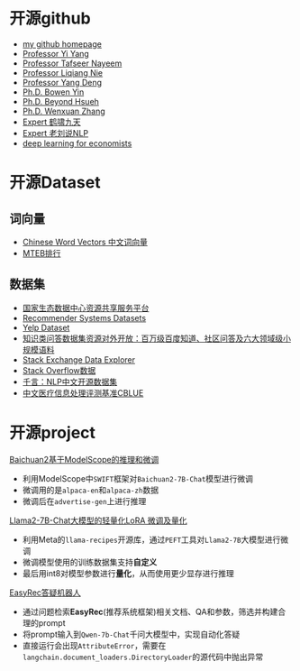 # 开源github

- [my github homepage](https://windbd.github.io/)
- [Professor Yi Yang](https://yya518.github.io/)  
- [Professor Tafseer Nayeem](https://tafseer-nayeem.github.io/)
- [Professor Liqiang Nie](https://liqiangnie.github.io/)
- [Professor Yang Deng](https://dengyang17.github.io/)
- [Ph.D. Bowen Yin](https://bowenyinis.github.io/)
- [Ph.D. Beyond Hsueh](https://amourwaltz.github.io/)
- [Ph.D. Wenxuan Zhang](https://isakzhang.github.io/)
- [Expert 鹤啸九天](https://wqw547243068.github.io/)  
- [Expert 老刘说NLP](https://liuhuanyong.github.io/)  
- [deep learning for economists](https://econdl.github.io/)

# 开源Dataset
## 词向量
- [Chinese Word Vectors 中文词向量](https://github.com/Embedding/Chinese-Word-Vectors)
- [MTEB排行](https://huggingface.co/spaces/mteb/leaderboard)
## 数据集
- [国家生态数据中心资源共享服务平台](http://www.nesdc.org.cn/)
- [Recommender Systems Datasets](https://cseweb.ucsd.edu//~jmcauley/datasets.html)
- [Yelp Dataset](https://www.yelp.com/dataset)
- [知识类问答数据集资源对外开放：百万级百度知道、社区问答及六大领域级小规模语料](https://mp.weixin.qq.com/s/j8-4Z2bGgvvv_WSmPcJbsw)
- [Stack Exchange Data Explorer](https://data.stackexchange.com/)
- [Stack Overflow数据](https://archive.org/download/stackexchange)
- [千言：NLP中文开源数据集](https://www.luge.ai/#/)
- [中文医疗信息处理评测基准CBLUE](https://tianchi.aliyun.com/dataset/95414)
# 开源project
[Baichuan2基于ModelScope的推理和微调](https://pai.console.aliyun.com/#/dsw-gallery/preview/deepLearning/nlp/baichuan2_modelscope)
- 利用ModelScope中`SWIFT`框架对`Baichuan2-7B-Chat`模型进行微调
- 微调用的是`alpaca-en`和`alpaca-zh`数据
- 微调后在`advertise-gen`上进行推理
  
[Llama2-7B-Chat大模型的轻量化LoRA 微调及量化](https://pai.console.aliyun.com/#/dsw-gallery/preview/deepLearning/nlp/llama2_lora)
- 利用Meta的`llama-recipes`开源库，通过`PEFT`工具对`Llama2-7B`大模型进行微调
- 微调模型使用的训练数据集支持**自定义**
- 最后用int8对模型参数进行**量化**，从而使用更少显存进行推理
  
[EasyRec答疑机器人](https://pai.console.aliyun.com/#/dsw-gallery/preview/aigcHackathon/EasyrecQaRobot)
  - 通过问题检索**EasyRec**(推荐系统框架)相关文档、QA和参数，筛选并构建合理的prompt
  - 将prompt输入到`Qwen-7b-Chat`千问大模型中，实现自动化答疑
  - 直接运行会出现`AttributeError`，需要在`langchain.document_loaders.DirectoryLoader`的源代码中抛出异常
